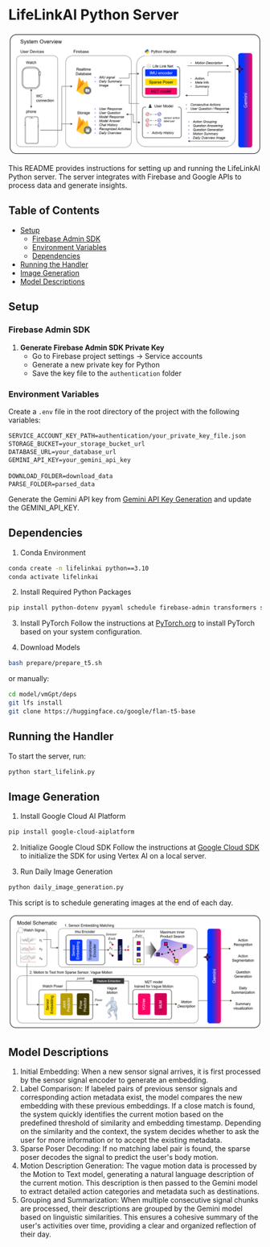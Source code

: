 # LifeLinkAI Python Server
![LifeLinkAI System Overview](./system_overview.png)

This README provides instructions for setting up and running the LifeLinkAI Python server. The server integrates with Firebase and Google APIs to process data and generate insights.

## Table of Contents

- [Setup](#setup)
  - [Firebase Admin SDK](#firebase-admin-sdk)
  - [Environment Variables](#environment-variables)
  - [Dependencies](#dependencies)
- [Running the Handler](#running-the-handler)
- [Image Generation](#image-generation)
- [Model Descriptions](#model-descriptions)

## Setup

### Firebase Admin SDK

1. **Generate Firebase Admin SDK Private Key**
   - Go to Firebase project settings → Service accounts
   - Generate a new private key for Python
   - Save the key file to the `authentication` folder

### Environment Variables

Create a `.env` file in the root directory of the project with the following variables:

```plaintext
SERVICE_ACCOUNT_KEY_PATH=authentication/your_private_key_file.json
STORAGE_BUCKET=your_storage_bucket_url
DATABASE_URL=your_database_url
GEMINI_API_KEY=your_gemini_api_key

DOWNLOAD_FOLDER=download_data
PARSE_FOLDER=parsed_data
```
Generate the Gemini API key from [Gemini API Key Generation](https://aistudio.google.com/app/apikey) and update the GEMINI_API_KEY.
 

## Dependencies
1. Conda Environment
```bash
conda create -n lifelinkai python==3.10
conda activate lifelinkai
```

2. Install Required Python Packages
```bash
pip install python-dotenv pyyaml schedule firebase-admin transformers scipy google-generativeai
```

3. Install PyTorch
Follow the instructions at [PyTorch.org](https://pytorch.org/get-started/locally/) to install PyTorch based on your system configuration.

4. Download Models
```bash
bash prepare/prepare_t5.sh
```
or manually:
```bash
cd model/vmGpt/deps
git lfs install
git clone https://huggingface.co/google/flan-t5-base
```

## Running the Handler
To start the server, run:
```bash
python start_lifelink.py
```

## Image Generation
1. Install Google Cloud AI Platform
```bash
pip install google-cloud-aiplatform
```
2. Initialize Google Cloud SDK
Follow the instructions at [Google Cloud SDK](https://cloud.google.com/sdk/docs/install-sdk) to initialize the SDK for using Vertex AI on a local server.

3. Run Daily Image Generation
```bash
python daily_image_generation.py
```
This script is to schedule generating images at the end of each day.


![LifeLinkAI Model](./model_overview.png)

## Model Descriptions
1. Initial Embedding: When a new sensor signal arrives, it is first processed by the sensor signal encoder to generate an embedding.
2. Label Comparison: If labeled pairs of previous sensor signals and corresponding action metadata exist, the model compares the new embedding with these previous embeddings. If a close match is found, the system quickly identifies the current motion based on the predefined threshold of similarity and embedding timestamp. Depending on the similarity and the context, the system decides whether to ask the user for more information or to accept the existing metadata.
3. Sparse Poser Decoding: If no matching label pair is found, the sparse poser decodes the signal to predict the user's body motion.
4. Motion Description Generation: The vague motion data is processed by the Motion to Text model, generating a natural language description of the current motion. This description is then passed to the Gemini model to extract detailed action categories and metadata such as destinations.
5. Grouping and Summarization: When multiple consecutive signal chunks are processed, their descriptions are grouped by the Gemini model based on linguistic similarities. This ensures a cohesive summary of the user's activities over time, providing a clear and organized reflection of their day.


